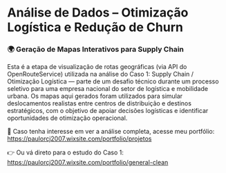 # Análise de Dados – Otimização Logística e Redução de Churn
### 🌍 Geração de Mapas Interativos para Supply Chain
Esta é a etapa de visualização de rotas geográficas (via API do OpenRouteService) utilizada na análise do Caso 1: Supply Chain / Otimização Logística — parte de um desafio técnico durante um processo seletivo para uma empresa nacional do setor de logística e mobilidade urbana.
Os mapas aqui gerados foram utilizados para simular deslocamentos realistas entre centros de distribuição e destinos estratégicos, com o objetivo de apoiar decisões logísticas e identificar oportunidades de otimização operacional.

🔗 Caso tenha interesse em ver a análise completa, acesse meu portfólio: https://paulorcj2007.wixsite.com/portfolio/projetos

👉 Ou vá direto para o estudo do Caso 1: https://paulorcj2007.wixsite.com/portfolio/general-clean
